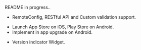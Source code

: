 README in progress..
+ RemoteConfig, RESTful API and Custom validation support.
- Launch App Store on iOS, Play Store on Android.
- Implement in app upgrade on Android.
+ Version indicator Widget.